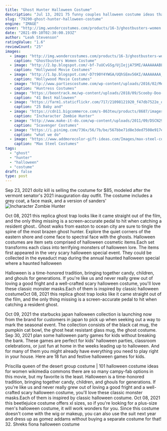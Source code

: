 ```yaml
---
title: "Ghost Hunter Halloween Costume"
description: "Jul 13, 2021 75 funny couples halloween costume ideas that'll win all the contests.  Do you have a target in mind for halloween? for the hunter, wear head-to-toe camo with bright orange accents. As for the deer, try out this playful one piece. The spookiest ghost"
slug: "79290-ghost-hunter-halloween-costume"
engine: "IMAGE"
cover: "http://img.wondercostumes.com/products/16-3/ghostbusters-women.jpg"
date: "2021-09-10T02:30:00.193Z"
author: "Leah Stevenson"
ratingValue: "1.6"
reviewCount: "25"
images:
  - image: "http://img.wondercostumes.com/products/16-3/ghostbusters-women.jpg"
    caption: "Ghostbusters Women Costume"
  - image: "http://2.bp.blogspot.com/-bf-7uUCvGSg/UjIejjA75MI/AAAAAAABLJU/uwgrGq886fY/s1600/insidious+chapter2+white+ghost+costume.jpg"
    caption: "Hollywood Movie Costumes"
  - image: "http://1.bp.blogspot.com/-D7t90Y4YWGA/UQhSEmv56KI/AAAAAAAA_2Y/aDGcL28ir28/s800/Hansel+Gretel+tall+witch+costume.jpg"
    caption: "Hollywood Movie Costumes"
  - image: "http://www.partiescostume.com/wp-content/uploads/2016/02/Medieval-Huntress-Costume.jpg"
    caption: "Huntress Costumes"
  - image: "https://beontrack.me/wp-content/uploads/2018/09/Scooby-Doo-2-halloween-movie.jpg"
    caption: "41 Best Halloween"
  - image: "https://farm1.staticflickr.com/717/21098121920_f47db7522e_o.jpg"
    caption: "25 Baby and"
  - image: "https://cdn11.bigcommerce.com/s-863teu/products/8687/images/27075/e2292d6e-ba0c-5e07-a13a-1d6279b02643__47654.1508283060.386.513.jpg?c=2"
    caption: "Incharacter Zombie Hunter"
  - image: "http://www.make-it-do.com/wp-content/uploads/2011/09/DSCN2992.jpg"
    caption: "Scavenger Costumes"
  - image: "https://i.pinimg.com/736x/56/7b/be/567bbe71d8e3ded7508e917e03f7bb56.jpg"
    caption: "what we do"
  - image: "https://www.addmorecolor-gift-ideas.com/Images/max-steel-costume.jpg"
    caption: "Max Steel Costumes"
tags:
  - "ghost"
  - "hunter"
  - "halloween"
  - "costume"
draft: false
type: post
---
```


Sep 23, 2021 dollz kill is selling the costume for $85, modeled after the vermont senator's 2021 inauguration day outfit. The costume includes a grey coat, a face mask, and a version of sanders'
![Incharacter Zombie Hunter](https://cdn11.bigcommerce.com/s-863teu/products/8687/images/27075/e2292d6e-ba0c-5e07-a13a-1d6279b02643__47654.1508283060.386.513.jpg?c=2 "Incharacter Zombie Hunter")

Oct 08, 2021 this replica ghost trap looks like it came straight out of the film, and the only thing missing is a screen-accurate pedal to hit when catching a resident ghost.. Ghost walks from easton to ocean city are sure to tingle the spine of the most brazen ghost hunter. Explore the quiet corners of the eastern shore and come face to spectral face with the ghosts. Halloween costumes are item sets comprised of halloween cosmetic items.Each set transforms each class into terrifying monsters of halloween lore. The items first appeared in the very scary halloween special event. They could be collected in the eyeaduct map during the annual haunted halloween special where a haunted halloween
<!--inArticleAds-->

<!--galleryOne-->

Halloween is a time-honored tradition, bringing together candy, children, and ghouls for generations. If you're like us and never really grew out of loving a good fright and a well-crafted scary halloween costume, you'll love these classic monster masks.Each of them is inspired by classic halloween costumeOct 08, 2021 this replica ghost trap looks like it came straight out of the film, and the only thing missing is a screen-accurate pedal to hit when catching a resident ghost.
<!--inArticleAds-->

<!--galleryTwo-->

Oct 09, 2021 the starbucks japan halloween collection is launching now from the brand for customers in japan to pick up when seeking out a way to mark the seasonal event. The collection consists of the black cat mug, the pumpkin cat bowl, the ghost heat resistant glass mug, the ghost costume. Sep 30, 2021 plan some halloween party games for kids without breaking the bank. These games are perfect for kids' halloween parties, classroom celebrations, or just fun at home in the weeks leading up to halloween. And for many of them you might already have everything you need to play right in your house. Here are 18 fun and festive halloween games for kids.
<!--galleryThree-->

Priscilla queen of the desert group costume | 101 halloween costume ideas for women wikimedia commons there are so many campy-fab options in this movie, but my favorite is the least. Halloween is a time-honored tradition, bringing together candy, children, and ghouls for generations. If you're like us and never really grew out of loving a good fright and a well-crafted scary halloween costume, you'll love these classic monster masks.Each of them is inspired by classic halloween costume. Oct 08, 2021 this beetlejuice costume offers xl sizes, so if you're looking for a plus-size men's halloween costume, it will work wonders for you. Since this costume doesn't come with the wig or makeup, you can also use the suit next year and dress up as gomez addams without buying a separate costume for that! 32. Shreks fiona halloween costume
